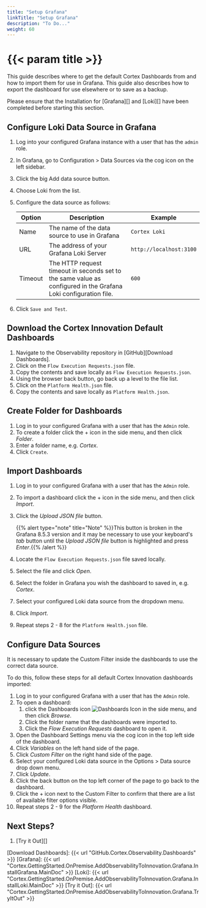 ```yaml
---
title: "Setup Grafana"
linkTitle: "Setup Grafana"
description: "To Do..."
weight: 60
---
```


# {{< param title >}}

This guide describes where to get the default Cortex Dashboards from and how to import them for use in Grafana. This guide also describes how to export the dashboard for use elsewhere or to save as a backup.

Please ensure that the Installation for [Grafana][] and [Loki][] have been completed before starting this section.

## Configure Loki Data Source in Grafana

1. Log into your configured Grafana instance with a user that has the `admin` role.
1. In Grafana, go to Configuration > Data Sources via the cog icon on the left sidebar.
1. Click the big Add data source button.
1. Choose Loki from the list.
1. Configure the data source as follows:

    | Option  | Description | Example |
    |---------|-------------|---------|
    | Name    | The name of the data source to use in Grafana | `Cortex Loki` |
    | URL     | The address of your Grafana Loki Server | `http://localhost:3100` |
    | Timeout | The HTTP request timeout in seconds set to the same value as configured in the Grafana Loki configuration file. | `600` |

1. Click `Save and Test`.

## Download the Cortex Innovation Default Dashboards

1. Navigate to the Observability repository in [GitHub][Download Dashboards].
1. Click on the `Flow Execution Requests.json` file.
1. Copy the contents and save locally as `Flow Execution Requests.json`.
1. Using the browser back button, go back up a level to the file list.
1. Click on the `Platform Health.json` file.
1. Copy the contents and save locally as `Platform Health.json`.

## Create Folder for Dashboards

1. Log in to your configured Grafana with a user that has the `Admin` role.
1. To create a folder click the + icon in the side menu, and then click *Folder*.
1. Enter a folder name, e.g. *Cortex*.
1. Click `Create`.

## Import Dashboards

1. Log in to your configured Grafana with a user that has the `Admin` role.
1. To import a dashboard click the + icon in the side menu, and then click *Import*.
1. Click the *Upload JSON file* button.

    {{% alert type="note" title="Note" %}}This button is broken in the Grafana 8.5.3 version and it may be necessary to use your keyboard's *tab* button until the *Upload JSON file* button is highlighted and press *Enter*.{{% /alert %}}

1. Locate the `Flow Execution Requests.json` file saved locally. 
1. Select the file and click *Open*.
1. Select the folder in Grafana you wish the dashboard to saved in, e.g. *Cortex*.
1. Select your configured Loki data source from the dropdown menu.
1. Click *Import*.
1. Repeat steps 2 - 8 for the `Platform Health.json` file.

## Configure Data Sources

It is necessary to update the Custom Filter inside the dashboards to use the correct data source.

To do this, follow these steps for all default Cortex Innovation dashboards imported:

1. Log in to your configured Grafana with a user that has the `Admin` role.
1. To open a dashboard:
    1. click the Dashboards icon ![Dashboards Icon](/images/DashboardsIcon.png 'Dashboards Icon') in the side menu, and then click *Browse*.
    1. Click the folder name that the dashboards were imported to.
    1. Click the *Flow Execution Requests* dashboard to open it.
1. Open the Dashboard Settings menu via the cog icon in the top left side of the dashboard.
1. Click *Variables* on the left hand side of the page.
1. Click *Custom Filter* on the right hand side of the page.
1. Select your configured Loki data source in the Options > Data source drop down menu.
1. Click *Update*.
1. Click the back button on the top left corner of the page to go back to the dashboard.
1. Click the + icon next to the Custom Filter to confirm that there are a list of available filter options visible.
1. Repeat steps 2 - 9 for the *Platform Health* dashboard.

## Next Steps?

1. [Try it Out][]

[Download Dashboards]: {{< url "GitHub.Cortex.Observability.Dashboards" >}}
[Grafana]: {{< url "Cortex.GettingStarted.OnPremise.AddObservabilityToInnovation.Grafana.InstallGrafana.MainDoc" >}}
[Loki]: {{< url "Cortex.GettingStarted.OnPremise.AddObservabilityToInnovation.Grafana.InstallLoki.MainDoc" >}}
[Try it Out]: {{< url "Cortex.GettingStarted.OnPremise.AddObservabilityToInnovation.Grafana.TryItOut" >}}
